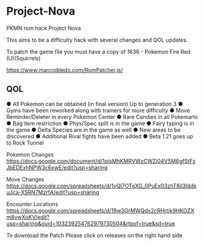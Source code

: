 # Project-Nova
PKMN rom hack Project Nova


This aims to be a difficulty hack with several changes and QOL updates. 

To patch the game file you must have a copy of 1636 - Pokemon Fire Red (U)(Squirrels)

https://www.marcrobledo.com/RomPatcher.js/

QOL
----------------------------------------------------------------------
●  All Pokemon can be obtained (in final version) Up to generation 3
●  Gyms have been reworked along with trainers for more difficulty
● Move Reminder/Deleter in every Pokemon Center
● Rare Candies in all Pokemarts
●  Bag item restriction
●  Phys/Spec split is in the game
●  Fairy typing is in the game
●  Delta Species are in the game as well
● New areas to be discovered
●  Additional Rival fights have been added
● Beta 1.21 goes up to Rock Tunnel


Pokemon Changes
https://docs.google.com/document/d/1qisMhKMRVWxCWZi04V5M6gfStFxJbEDExhNPW3c6xwE/edit?usp=sharing

Move Changes
https://docs.google.com/spreadsheets/d/1yQl7OTgXG_0PuEx03zhT8jl3lddkuJca-X5RN7MzrfA/edit?usp=sharing

Encounter Locations
https://docs.google.com/spreadsheets/d/19w3GrMWQdx2cRHrtjk9HKOZXm8vwXoKV/edit?usp=sharing&ouid=103239254762979730504&rtpof=true&sd=true 


To download the Patch Please click on releases on the right hand side
